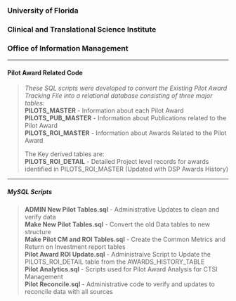 		
### University of Florida
### Clinical and Translational Science Institute
### Office of Information Management
_ _ _ _ _ _ _ 
#### Pilot Award Related Code
> _These SQL scripts were developed to convert the Existing Pilot Award Tracking File into_
> _a relational database consisting of three major tables:_  
>     **PILOTS_MASTER** - Information about each Pilot Award  
>     **PILOTS_PUB_MASTER** - Information about Publications related to the Pilot Award  
>     **PILOTS_ROI_MASTER** - Information about Awards Related to the Pilot Award  
>    
> The Key derived tables are:  
>     **PILOTS_ROI_DETAIL** - Detailed Project level records for awards identified in PILOTS_ROI_MASTER (Updated with DSP Awards History)  
   
_ _ _ _ _   
##### MySQL Scripts
>   
>  **ADMIN New Pilot Tables.sql** - Administrative Updates to clean and verify data    
>  **Make New Pilot Tables.sql**  - Convert the old Data tables to new structure   
>  **Make Pilot CM and ROI Tables.sql**  -  Create the Common Metrics and Return on Investment report tables   
>  **Pilot Award ROI Update.sql** - Administraive Script to Update the PILOTS_ROI_DETAIL table from the AWARDS_HISTORY_TABLE   
>  **Pilot Analytics.sql**  -  Scripts used for Pilot Award Analysis for CTSI Management   
>  **Pilot Reconcile.sql** - Administrative code to verify and updates to reconcile data with all sources     	

